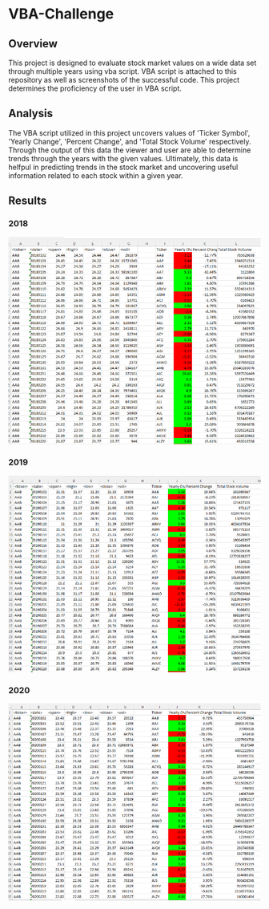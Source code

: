 # VBA-Challenge 

## Overview

This project is designed to evaluate stock market values on a wide data set through multiple years using vba script. 
VBA script is attached to this repository as well as screenshots of the successful code.
This project determines the proficiency of the user in VBA script. 

## Analysis
The VBA script utilized in this project uncovers values of 'Ticker Symbol', 'Yearly Change', 'Percent Change', and 'Total Stock Volume' respectively. Through the output of this data the viewer and user are able to determine trends through the years with the given values. Ultimately, this data is helfpul in predicting trends in the stock market and uncovering useful information related to each stock within a given year. 

## Results
### 2018

![](Screenshot_1_VBA.png)  

### 2019

![](Screenshot_2019.png)

### 2020
![](Screenshot_2020.png)  

